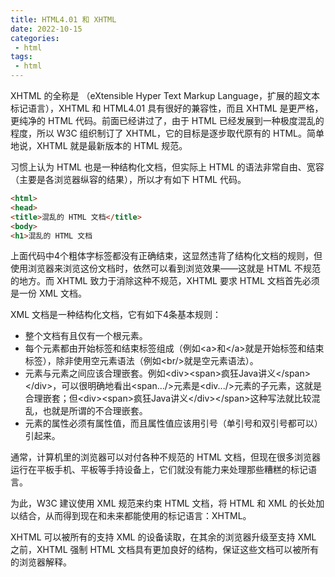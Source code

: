 ```yaml
---
title: HTML4.01 和 XHTML
date: 2022-10-15
categories:
 - html
tags:
 - html
---
```


XHTML 的全称是 （eXtensible Hyper Text Markup Language，扩展的超文本标记语言），XHTML 和 HTML4.01 具有很好的兼容性，而且 XHTML 是更严格，更纯净的 HTML 代码。前面已经讲过了，由于 HTML 已经发展到一种极度混乱的程度，所以 W3C 组织制订了 XHTML，它的目标是逐步取代原有的 HTML。简单地说，XHTML 就是最新版本的 HTML 规范。

习惯上认为 HTML 也是一种结构化文档，但实际上 HTML 的语法非常自由、宽容（主要是各浏览器纵容的结果），所以才有如下 HTML 代码。

```html
<html>
<head>
<title>混乱的 HTML 文档</title>
<body>
<h1>混乱的 HTML 文档
```

上面代码中4个粗体字标签都没有正确结束，这显然违背了结构化文档的规则，但使用浏览器来浏览这份文档时，依然可以看到浏览效果——这就是 HTML 不规范的地方。而 XHTML 致力于消除这种不规范，XHTML 要求 HTML 文档首先必须是一份 XML 文档。

XML 文档是一种结构化文档，它有如下4条基本规则：

* 整个文档有且仅有一个根元素。
* 每个元素都由开始标签和结束标签组成（例如\<a\>和\<\/a\>就是开始标签和结束标签），除非使用空元素语法（例如\<br\/\>就是空元素语法）。
* 元素与元素之间应该合理嵌套。例如\<div\>\<span\>疯狂Java讲义\<\/span\>\<\/div\>，可以很明确地看出\<span...\/\>元素是\<div...\/\>元素的子元素，这就是合理嵌套；但\<div\>\<span\>疯狂Java讲义\<\/div\>\<\/span\>这种写法就比较混乱，也就是所谓的不合理嵌套。
* 元素的属性必须有属性值，而且属性值应该用引号（单引号和双引号都可以）引起来。

通常，计算机里的浏览器可以对付各种不规范的 HTML 文档，但现在很多浏览器运行在平板手机、平板等手持设备上，它们就没有能力来处理那些糟糕的标记语言。

为此，W3C 建议使用 XML 规范来约束 HTML 文档，将 HTML 和 XML 的长处加以结合，从而得到现在和未来都能使用的标记语言：XHTML。

XHTML 可以被所有的支持 XML 的设备读取，在其余的浏览器升级至支持 XML 之前，XHTML 强制 HTML 文档具有更加良好的结构，保证这些文档可以被所有的浏览器解释。